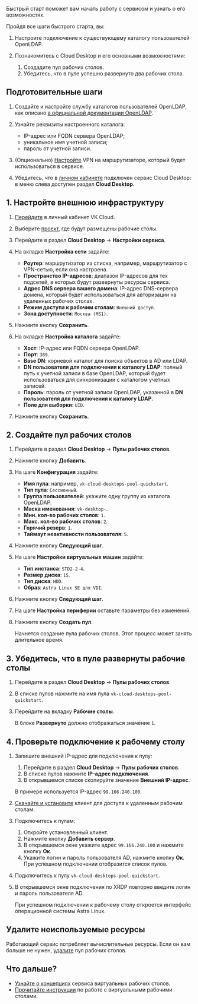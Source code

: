 Быстрый старт поможет вам начать работу с сервисом и узнать о его возможностях.

Пройдя все шаги быстрого старта, вы:

1. Настроите подключение к существующему каталогу пользователей OpenLDAP.
1. Познакомитесь с Cloud Desktop и его основными возможностями:

    1. Создадите пул рабочих столов.
    1. Убедитесь, что в пуле успешно развернуто два рабочих стола.

## Подготовительные шаги

1. Создайте и настройте службу каталогов пользователей OpenLDAP, как описано [в официальной документации OpenLDAP](https://www.openldap.org/doc/admin26/quickstart.html).
1. Узнайте реквизиты настроенного каталога:

   - IP-адрес или FQDN сервера OpenLDAP;
   - уникальное имя учетной записи;
   - пароль от учетной записи.

1. (Опционально) [Настройте](/ru/networks/vnet/how-to-guides/onpremise-connect/vpn-tunnel) VPN на маршрутизаторе, который будет использоваться в сервисе.
1. Убедитесь, что в [личном кабинете](https://msk.cloud.vk.com/app) подключен сервис Cloud Desktop: в меню слева доступен раздел **Cloud Desktop**.

## 1. Настройте внешнюю инфраструктуру

1. [Перейдите](https://msk.cloud.vk.com/app) в личный кабинет VK Cloud.
1. Выберите [проект](/ru/tools-for-using-services/account/concepts/projects), где будут размещены рабочие столы.
1. Перейдите в раздел **Cloud Desktop** → **Настройки сервиса**.
1. На вкладке **Настройка сети** задайте:

   - **Роутер**: маршрутизатор из списка, например, маршрутизатор с VPN-сетью, если она настроена.
   - **Пространство IP-адресов**: диапазон IP-адресов для тех подсетей, в которых будут развернуты ресурсы сервиса.
   - **Адрес DNS сервера вашего домена**: IP-адрес DNS-сервера домена, который будет использоваться для авторизации на удаленных рабочих столах.
   - **Режим доступа к рабочим столам**: `Внешний доступ`.
   - **Зона доступности**: `Москва (MS1)`.

1. Нажмите кнопку **Сохранить**.
1. На вкладке **Настройка каталога** задайте:

    - **Хост**: IP-адрес или FQDN сервера OpenLDAP.
    - **Порт**: `389`.
    - **Base DN**: корневой каталог для поиска объектов в AD или LDAP.
    - **DN пользователя для подключения к каталогу LDAP**: полный путь к учетной записи в базе OpenLDAP, который будет использоваться для синхронизации с каталогом учетных записей.
    - **Пароль**: пароль от учетной записи OpenLDAP, указанной в **DN пользователя для подключения к каталогу LDAP**.
    - **Поле для выборки**: `UID`.

1. Нажмите кнопку **Сохранить**.

## 2. Создайте пул рабочих столов

1. Перейдите в раздел **Cloud Desktop** → **Пулы рабочих столов**.
1. Нажмите кнопку **Добавить**.
1. На шаге **Конфигурация** задайте:

    - **Имя пула**: например, `vk-cloud-desktops-pool-quickstart`.
    - **Тип пула**: `Сессионный`.
    - **Группа пользователей**: укажите одну группу из каталога OpenLDAP.
    - **Маска именования**: `vk-desktop-`.
    - **Мин. кол-во рабочих столов**: `1`.
    - **Макс. кол-во рабочих столов**: `2`.
    - **Горячий резерв**: `1`.
    - **Таймаут неактивности пользователя**: `5`.

1. Нажмите кнопку **Следующий шаг**.
1. На шаге **Настройки виртуальных машин** задайте:

    - **Тип инстанса**: `STD2-2-4`.
    - **Размер диска**: `15`.
    - **Тип диска**: `HDD`.
    - **Образ**: `Astra Linux SE для VDI`.

1. Нажмите кнопку **Следующий шаг**.
1. На шаге **Настройка периферии** оставьте параметры без изменений.
1. Нажмите кнопку **Создать пул**.

   Начнется создание пула рабочих столов. Этот процесс может занять длительное время.

## 3. Убедитесь, что в пуле развернуты рабочие столы

1. Перейдите в раздел **Cloud Desktop** → **Пулы рабочих столов**.

1. В списке пулов нажмите на имя пула `vk-cloud-desktops-pool-quickstart`.
1. Перейдите на вкладку **Рабочие столы**.

   В блоке **Развернуто** должно отображаться значение `1`.

## 4. Проверьте подключение к рабочему столу

1. Запишите внешний IP-адрес для подключения к пулу:

   1. Перейдите в раздел **Cloud Desktop** → **Пулы рабочих столов**.
   1. В списке пулов нажмите **IP-адрес подключения**.
   1. В открывшемся списке скопируйте значение **Внешний IP-адрес**.

   В примере используется IP-адрес `99.166.240.100`.

1. [Скачайте и установите](../user-instructions#install_client) клиент для доступа к удаленным рабочим столам.
1. Подключитесь к пулам:

   1. Откройте установленный клиент.
   1. Нажмите кнопку **Добавить сервер**.
   1. В открывшемся окне укажите адрес `99.166.240.100` и нажмите кнопку **Ок**.
   1. Укажите логин и пароль пользователя AD, нажмите кнопку **Ок**. При успешном подключении отобразится список пулов.

1. Подключитесь к пулу `vk-cloud-desktops-pool-quickstart`.
1. В открывшемся окне подключения по XRDP повторно введите логин и пароль пользователя AD.

   При успешном подключении к рабочему столу откроется интерфейс операционной системы Astra Linux.

## Удалите неиспользуемые ресурсы

Работающий сервис потребляет вычислительные ресурсы. Если он вам больше не нужен, [удалите](../instructions/desktops-pool/manage#delete_pool) пул рабочих столов.

## Что дальше?

- [Узнайте о концепциях](../concepts) сервиса виртуальных рабочих столов.
- [Прочитайте инструкции](../instructions/manage-desktops) по работе с виртуальными рабочими столами.
